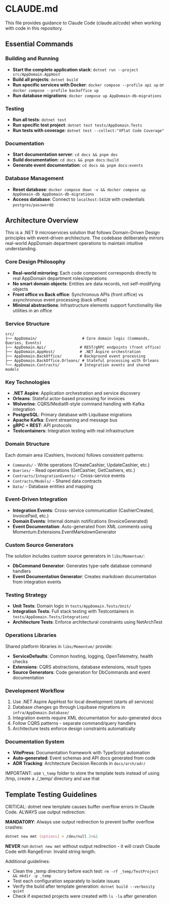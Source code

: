 # CLAUDE.md

This file provides guidance to Claude Code (claude.ai/code) when working with code in this repository.

## Essential Commands

### Building and Running

-   **Start the complete application stack**: `dotnet run --project src/AppDomain.AppHost`
-   **Build all projects**: `dotnet build`
-   **Run specific services with Docker**: `docker compose --profile api up` or `docker compose --profile backoffice up`
-   **Run database migrations**: `docker compose up AppDomain-db-migrations`

### Testing

-   **Run all tests**: `dotnet test`
-   **Run specific test project**: `dotnet test tests/AppDomain.Tests`
-   **Run tests with coverage**: `dotnet test --collect:"XPlat Code Coverage"`

### Documentation

-   **Start documentation server**: `cd docs && pnpm dev`
-   **Build documentation**: `cd docs && pnpm docs:build`
-   **Generate event documentation**: `cd docs && pnpm docs:events`

### Database Management

-   **Reset database**: `docker compose down -v && docker compose up AppDomain-db AppDomain-db-migrations`
-   **Access database**: Connect to `localhost:54320` with credentials `postgres/password@`

## Architecture Overview

This is a .NET 9 microservices solution that follows Domain-Driven Design principles with event-driven architecture. The codebase deliberately mirrors real-world AppDomain department operations to maintain intuitive understanding.

### Core Design Philosophy

-   **Real-world mirroring**: Each code component corresponds directly to real AppDomain department roles/operations
-   **No smart domain objects**: Entities are data records, not self-modifying objects
-   **Front office vs Back office**: Synchronous APIs (front office) vs asynchronous event processing (back office)
-   **Minimal abstractions**: Infrastructure elements support functionality like utilities in an office

### Service Structure

```
src/
├── AppDomain/                    # Core domain logic (Commands, Queries, Events)
├── AppDomain.Api/               # REST/gRPC endpoints (front office)
├── AppDomain.AppHost/           # .NET Aspire orchestration
├── AppDomain.BackOffice/        # Background event processing
├── AppDomain.BackOffice.Orleans/ # Stateful processing with Orleans
└── AppDomain.Contracts/         # Integration events and shared models
```

### Key Technologies

-   **.NET Aspire**: Application orchestration and service discovery
-   **Orleans**: Stateful actor-based processing for invoices
-   **Wolverine**: CQRS/MediatR-style command handling with Kafka integration
-   **PostgreSQL**: Primary database with Liquibase migrations
-   **Apache Kafka**: Event streaming and message bus
-   **gRPC + REST**: API protocols
-   **Testcontainers**: Integration testing with real infrastructure

### Domain Structure

Each domain area (Cashiers, Invoices) follows consistent patterns:

-   `Commands/` - Write operations (CreateCashier, UpdateCashier, etc.)
-   `Queries/` - Read operations (GetCashier, GetCashiers, etc.)
-   `Contracts/IntegrationEvents/` - Cross-service events
-   `Contracts/Models/` - Shared data contracts
-   `Data/` - Database entities and mapping

### Event-Driven Integration

-   **Integration Events**: Cross-service communication (CashierCreated, InvoicePaid, etc.)
-   **Domain Events**: Internal domain notifications (InvoiceGenerated)
-   **Event Documentation**: Auto-generated from XML comments using Momentum.Extensions.EventMarkdownGenerator

### Custom Source Generators

The solution includes custom source generators in `libs/Momentum/`:

-   **DbCommand Generator**: Generates type-safe database command handlers
-   **Event Documentation Generator**: Creates markdown documentation from integration events

### Testing Strategy

-   **Unit Tests**: Domain logic in `tests/AppDomain.Tests/Unit/`
-   **Integration Tests**: Full stack testing with Testcontainers in `tests/AppDomain.Tests/Integration/`
-   **Architecture Tests**: Enforce architectural constraints using NetArchTest

### Operations Libraries

Shared platform libraries in `libs/Momentum/` provide:

-   **ServiceDefaults**: Common hosting, logging, OpenTelemetry, health checks
-   **Extensions**: CQRS abstractions, database extensions, result types
-   **Source Generators**: Code generation for DbCommands and event documentation

### Development Workflow

1. Use .NET Aspire AppHost for local development (starts all services)
2. Database changes go through Liquibase migrations in `infra/AppDomain.Database/`
3. Integration events require XML documentation for auto-generated docs
4. Follow CQRS patterns - separate command/query handlers
5. Architecture tests enforce design constraints automatically

### Documentation System

-   **VitePress**: Documentation framework with TypeScript automation
-   **Auto-generated**: Event schemas and API docs generated from code
-   **ADR Tracking**: Architecture Decision Records in `docs/arch/adr/`

IMPORTANT: use `\_temp` folder to store the template tests instead of using /tmp, create a ./\_temp/ directory and use that

## Template Testing Guidelines

CRITICAL: dotnet new template causes buffer overflow errors in Claude Code. ALWAYS use output redirection:

**MANDATORY**: Always use output redirection to prevent buffer overflow crashes:

```bash
dotnet new mmt [options] > /dev/null 2>&1
```

**NEVER** run `dotnet new mmt` without output redirection - it will crash Claude Code with RangeError: Invalid string length.

Additional guidelines:

-   Clean the \_temp directory before each test: `rm -rf _temp/TestProject && mkdir -p _temp`
-   Test each configuration separately to isolate issues
-   Verify the build after template generation: `dotnet build --verbosity quiet`
-   Check if expected projects were created with `ls -la` after generation
